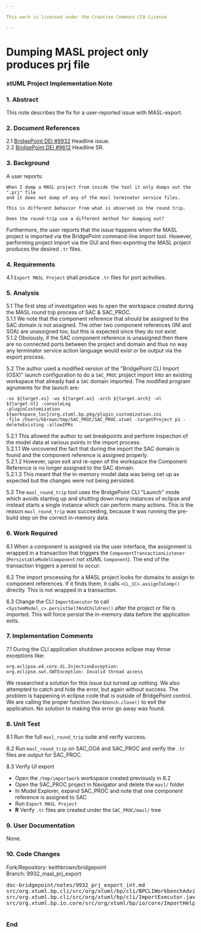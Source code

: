 ```yaml
---

This work is licensed under the Creative Commons CC0 License

---
```


# Dumping MASL project only produces prj file
### xtUML Project Implementation Note


### 1. Abstract

This note describes the fix for a user-reported issue with MASL-export.  

### 2. Document References

<a id="2.1"></a>2.1 [BridgePoint DEI #9932](https://support.onefact.net/issues/9932) Headline issue.  
<a id="2.2"></a>2.2 [BridgePoint DEI #9612](https://support.onefact.net/issues/9612) Headline SR.    

### 3. Background

A user reports:  
```
When I dump a MASL project from inside the tool it only dumps out the ".prj" file 
and it does not dump of any of the masl terminator service files.

This is different behavior from what is observed in the round trip.

Does the round-trip use a different method for dumping out?
```
  
Furthermore, the user reports that the issue happens when the MASL project is 
imported via the BridgePoint command-line import tool.  However, performing project 
import via the GUI and then exporting the MASL project produces the desired `.tr` files.  

### 4. Requirements

4.1 `Export MASL Project` shall produce `.tr` files for port activities.    

### 5. Analysis 

5.1  The first step of investigation was to open the workspace created during the MASL
round trip process of SAC & SAC_PROC.  
5.1.1  We note that the component reference that should be assigned to the SAC domain is
not assigned.  The other two component references (INI and SOA) are unassigned too, but this
is expected since they do not exist.  
5.1.2  Obviously, if the SAC component reference is unassigned then there are no connected ports
between the project and domain and thus no way any terminator service action language would exist
or be output via the export process.  
 
5.2  The author used a modified version of the "BridgePoint CLI Import (OSX)" launch
configuration to do a `SAC_PROC` project import into an existing workspace that already 
had a `SAC` domain imported.  The modified program agruments for the launch are:
```
-os ${target.os} -ws ${target.ws} -arch ${target.arch} -nl ${target.nl} -consoleLog 
-pluginCustomization ${workspace_loc}/org.xtuml.bp.pkg/plugin_customization.ini 
-file /Users/kbrown/tmp/SAC_PROC/SAC_PROC.xtuml -targetProject p1 -deleteExisting -allowIPRs
``` 

5.2.1  This allowed the author to set breakpoints and perform inspection of the model data
at various points in the import process.  
5.2.1.1  We uncovered the fact that during the import the SAC domain is found and the component
reference is assigned properly.  
5.2.1.2  However, upon exit and re-open of the workspace the Component Reference is no longer
assigned to the SAC domain.  
5.2.1.3  This meant that the in-memory model data was being set up as expected but the changes
were not being persisted.   

5.3  The `masl_round_trip` tool uses the BridgePoint CLI "Launch" mode which avoids starting up
and shutting down many instances of eclipse and instead starts a single instance which can 
perform many actions.  This is the reason `masl_round_trip` was succeeding, because it was running
the pre-build step on the correct in-memory data.  

### 6. Work Required

6.1 When a component is assigned via the user interface, the assignment is wrapped in a
transaction that triggers the `ComponentTransactionListener` (`PersistableModelComponent` _not_ xtUML `Component`).  The
end of the transaction triggers a persist to occur.  

6.2  The import processing for a MASL project looks for domains to assign to component 
references.  If it finds them, it calls `<CL_IC>.assignToComp()` directly.  This is not wrapped 
in a transaction.  

6.3  Change the CLI `ImportExecutor` to call `<SystemModel_c>.persistSelfAndChildren()` after the 
project or file is imported.  This will force persist the in-memory data before the application exits.  

### 7. Implementation Comments

7.1  During the CLI application shutdown process eclipse may throw exceptions like: 
```
org.eclipse.e4.core.di.InjectionException: org.eclipse.swt.SWTException: Invalid thread access
``` 
We researched a solution for this issue but turned up nothing.  We also attempted to catch and hide
the error, but again without success.  The problem is happening in eclipse code that is outside of BridgePoint
control.  We are calling the proper function `IWorkbench.close()` to exit the application.  No solution
to making this error go away was found.   

### 8. Unit Test

8.1 Run the full `masl_round_trip` suite and verify success.    

8.2 Run `masl_round_trip` on SAC_OOA and SAC_PROC and verify the `.tr` files are output for SAC_PROC.  

8.3 Verify UI export  
* Open the `/tmp/importwork` workspace created previously in 8.2  
* Open the SAC_PROC project in Navigator and delete the `masl/` folder
* In Model Explorer, expand SAC_PROC and note that one component reference is assigned to SAC  
* Run `Export MASL Project`  
* __R__ Verify `.tr` files are created under the `SAC_PROC/masl/` tree  

### 9. User Documentation

None.  

### 10. Code Changes

Fork/Repository: keithbrown/bridgepoint   
Branch: 9932_masl_prj_export  

<pre>
doc-bridgepoint/notes/9932_prj_export_int.md
src/org.xtuml.bp.cli/src/org/xtuml/bp/cli/BPCLIWorkbenchAdvisor.java
src/org.xtuml.bp.cli/src/org/xtuml/bp/cli/ImportExecutor.java
src/org.xtuml.bp.io.core/src/org/xtuml/bp/io/core/ImportHelper.java

</pre>

### End

